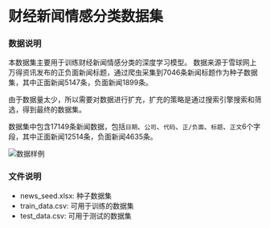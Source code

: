 # 财经新闻情感分类数据集

### 数据说明
本数据集主要用于训练财经新闻情感分类的深度学习模型。
数据来源于雪球网上万得资讯发布的正负面新闻标题，通过爬虫采集到7046条新闻标题作为种子数据集，其中正面新闻5147条，负面新闻1899条。

由于数据量太少，所以需要对数据进行扩充，扩充的策略是通过搜索引擎搜索和筛选，得到最终的数据集。

数据集中包含17149条新闻数据，包括`日期`、`公司`、`代码`、`正/负面`、`标题`、`正文`6个字段，其中正面新闻12514条，负面新闻4635条。 

![数据样例](https://cdn.weiweiblog.cn/20190515190731.png)

### 文件说明
- news_seed.xlsx: 种子数据集
- train_data.csv: 可用于训练的数据集
- test_data.csv: 可用于测试的数据集
